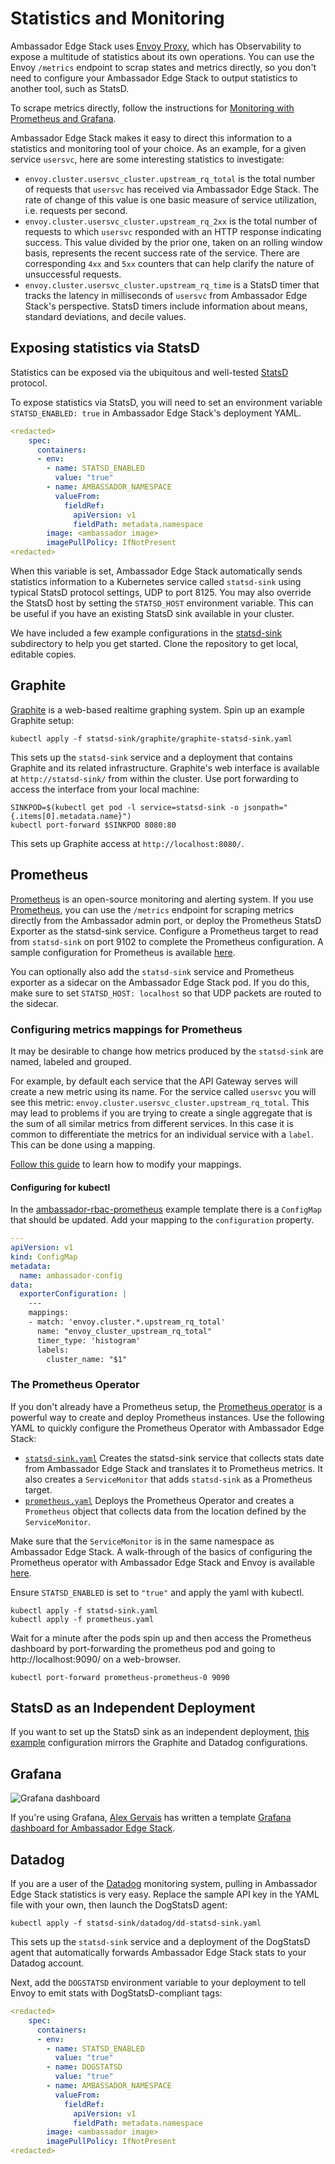 # Statistics and Monitoring

Ambassador Edge Stack uses [Envoy Proxy](https://www.envoyproxy.io), which has Observability to expose a multitude of statistics about its own operations. You can use the Envoy `/metrics` endpoint to scrap states and metrics directly, so you don't need to configure your Ambassador Edge Stack to output statistics to another tool, such as StatsD.

To scrape metrics directly, follow the instructions for [Monitoring with Prometheus and Grafana](/user-guide/monitoring).

Ambassador Edge Stack makes it easy to direct this information to a statistics and monitoring tool of your choice. As an example, for a given service `usersvc`, here are some interesting statistics to investigate:

- `envoy.cluster.usersvc_cluster.upstream_rq_total` is the total number of requests that `usersvc` has received via Ambassador Edge Stack. The rate of change of this value is one basic measure of service utilization, i.e. requests per second.
- `envoy.cluster.usersvc_cluster.upstream_rq_2xx` is the total number of requests to which `usersvc` responded with an HTTP response indicating success. This value divided by the prior one, taken on an rolling window basis, represents the recent success rate of the service. There are corresponding `4xx` and `5xx` counters that can help clarify the nature of unsuccessful requests.
- `envoy.cluster.usersvc_cluster.upstream_rq_time` is a StatsD timer that tracks the latency in milliseconds of `usersvc` from Ambassador Edge Stack's perspective. StatsD timers include information about means, standard deviations, and decile values.

## Exposing statistics via StatsD

Statistics can be exposed via the ubiquitous and well-tested [StatsD](https://github.com/etsy/statsd) protocol.

To expose statistics via StatsD, you will need to set an environment variable `STATSD_ENABLED: true` in Ambassador Edge Stack's deployment YAML.

```yaml
<redacted>
    spec:
      containers:
      - env:
        - name: STATSD_ENABLED
          value: "true"
        - name: AMBASSADOR_NAMESPACE
          valueFrom:
            fieldRef:
              apiVersion: v1
              fieldPath: metadata.namespace
        image: <ambassador image>
        imagePullPolicy: IfNotPresent
<redacted>
```

When this variable is set, Ambassador Edge Stack automatically sends statistics information to a Kubernetes service called `statsd-sink` using typical StatsD protocol settings, UDP to port 8125. You may also override the StatsD host by setting the `STATSD_HOST` environment variable. This can be useful if you have an existing StatsD sink available in your cluster.

We have included a few example configurations in the [statsd-sink](https://github.com/datawire/ambassador/tree/master/deployments/statsd-sink) subdirectory to help you get started. Clone the repository to get local, editable copies.

## Graphite

[Graphite](http://graphite.readthedocs.org/) is a web-based realtime graphing system. Spin up an example Graphite setup:

    kubectl apply -f statsd-sink/graphite/graphite-statsd-sink.yaml

This sets up the `statsd-sink` service and a deployment that contains Graphite and its related infrastructure. Graphite's web interface is available at `http://statsd-sink/` from within the cluster. Use port forwarding to access the interface from your local machine:

    SINKPOD=$(kubectl get pod -l service=statsd-sink -o jsonpath="{.items[0].metadata.name}")
    kubectl port-forward $SINKPOD 8080:80

This sets up Graphite access at `http://localhost:8080/`.

## Prometheus

[Prometheus](https://prometheus.io/) is an open-source monitoring and alerting system. If you use [Prometheus](https://github.com/prometheus/statsd_exporter), you can use the `/metrics` endpoint for scraping metrics directly from the Ambassador admin port, or deploy the Prometheus StatsD Exporter as the statsd-sink service. Configure a Prometheus target to read from `statsd-sink` on port 9102 to complete the Prometheus configuration. A sample configuration for Prometheus is available [here](https://github.com/datawire/ambassador/blob/master/deployments/statsd-sink/prometheus/prom-statsd-sink.yaml).

You can optionally also add the `statsd-sink` service and Prometheus exporter as a sidecar on the Ambassador Edge Stack pod. If you do this, make sure to set `STATSD_HOST: localhost` so that UDP packets are routed to the sidecar.

### Configuring metrics mappings for Prometheus

It may be desirable to change how metrics produced by the `statsd-sink` are named, labeled and grouped.

For example, by default each service that the API Gateway serves will create a new metric using its name. For the service called `usersvc` you will see this metric: `envoy.cluster.usersvc_cluster.upstream_rq_total`. This may lead to problems if you are trying to create a single aggregate that is the sum of all similar metrics from different services. In this case it is common to differentiate the metrics for an individual service with a `label`. This can be done using a mapping.

[Follow this guide](https://github.com/prometheus/statsd_exporter/tree/v0.6.0#metric-mapping-and-configuration) to learn how to modify your mappings.

#### Configuring for kubectl

In the [ambassador-rbac-prometheus](https://github.com/datawire/ambassador/blob/master/docs/yaml/ambassador/ambassador-rbac-prometheus.yaml) example template there is a `ConfigMap` that should be updated. Add your mapping to the `configuration` property.

```yaml
---
apiVersion: v1
kind: ConfigMap
metadata:
  name: ambassador-config
data:
  exporterConfiguration: |
    ---
    mappings:
    - match: 'envoy.cluster.*.upstream_rq_total'
      name: "envoy_cluster_upstream_rq_total"
      timer_type: 'histogram'
      labels:
        cluster_name: "$1"
```

### The Prometheus Operator

If you don't already have a Prometheus setup, the [Prometheus operator](https://github.com/coreos/prometheus-operator) is a powerful way to create and deploy Prometheus instances. Use the following YAML to quickly configure the Prometheus Operator with Ambassador Edge Stack:

- [`statsd-sink.yaml`](https://github.com/datawire/ambassador/blob/master/deployments/statsd-sink/prometheus/statsd-sink.yaml) Creates the statsd-sink service that collects stats date from Ambassador Edge Stack and translates it to Prometheus metrics. It also creates a `ServiceMonitor` that adds `statsd-sink` as a Prometheus target.
- [`prometheus.yaml`](https://github.com/datawire/ambassador/blob/master/deployments/statsd-sink/prometheus/prometheus.yaml) Deploys the Prometheus Operator and creates a `Prometheus` object that collects data from the location defined by the `ServiceMonitor`. 

Make sure that the `ServiceMonitor` is in the same namespace as Ambassador Edge Stack. A walk-through of the basics of configuring the Prometheus operator with Ambassador Edge Stack and Envoy is available [here](http://www.datawire.io/faster/ambassador-prometheus/).

Ensure `STATSD_ENABLED` is set to `"true"` and apply the yaml with kubectl.

```
kubectl apply -f statsd-sink.yaml
kubectl apply -f prometheus.yaml
```

Wait for a minute after the pods spin up and then access the Prometheus dashboard by port-forwarding the prometheus pod and going to http://localhost:9090/ on a web-browser.

```
kubectl port-forward prometheus-prometheus-0 9090
```

## StatsD as an Independent Deployment

If you want to set up the StatsD sink as an independent deployment, [this example](https://github.com/datawire/ambassador/blob/master/deployments/statsd-sink/prometheus/prom-statsd-sink.yaml) configuration mirrors the Graphite and Datadog configurations.

## Grafana

![Grafana dashboard](/doc-images/grafana.png)

If you're using Grafana, [Alex Gervais](https://twitter.com/alex_gervais) has written a template [Grafana dashboard for Ambassador Edge Stack](https://grafana.com/dashboards/4698).

## Datadog

If you are a user of the [Datadog](https://www.datadoghq.com/) monitoring system, pulling in Ambassador Edge Stack statistics is very easy. Replace the sample API key in the YAML file with your own, then launch the DogStatsD agent:

    kubectl apply -f statsd-sink/datadog/dd-statsd-sink.yaml

This sets up the `statsd-sink` service and a deployment of the DogStatsD agent that automatically forwards Ambassador Edge Stack stats to your Datadog account.

Next, add the `DOGSTATSD` environment variable to your deployment to tell Envoy to emit stats with DogStatsD-compliant tags:

```yaml
<redacted>
    spec:
      containers:
      - env:
        - name: STATSD_ENABLED
          value: "true"
        - name: DOGSTATSD
          value: "true"
        - name: AMBASSADOR_NAMESPACE
          valueFrom:
            fieldRef:
              apiVersion: v1
              fieldPath: metadata.namespace
        image: <ambassador image>
        imagePullPolicy: IfNotPresent
<redacted>
```



